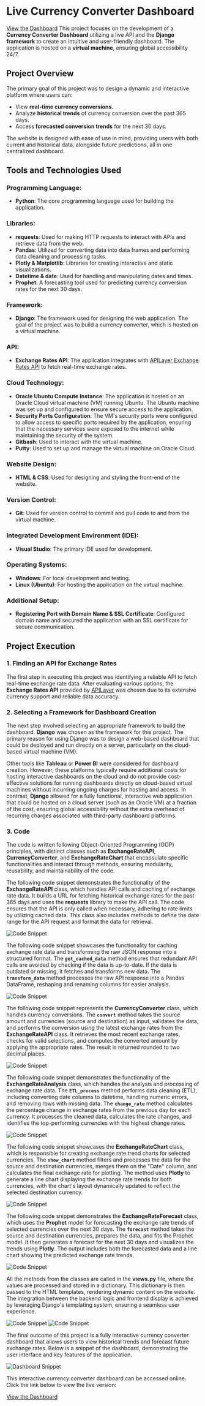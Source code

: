 # Live Currency Converter Dashboard
[View the Dashboard](https://HarshilsCloud.com/)
This project focuses on the development of a **Currency Converter Dashboard** utilizing a live API and the **Django framework** to create an intuitive and user-friendly dashboard. The application is hosted on a **virtual machine**, ensuring global accessibility 24/7.

## Project Overview

The primary goal of this project was to design a dynamic and interactive platform where users can:

- View **real-time currency conversions**.
- Analyze **historical trends** of currency conversion over the past 365 days.
- Access **forecasted conversion trends** for the next 30 days.

The website is designed with ease of use in mind, providing users with both current and historical data, alongside future predictions, all in one centralized dashboard.

## Tools and Technologies Used

### Programming Language:
- **Python**: The core programming language used for building the application.

### Libraries:
- **requests**: Used for making HTTP requests to interact with APIs and retrieve data from the web.
- **Pandas**: Utilized for converting data into data frames and performing data cleaning and processing tasks.
- **Plotly & Matplotlib**: Libraries for creating interactive and static visualizations.
- **Datetime & date**: Used for handling and manipulating dates and times.
- **Prophet**: A forecasting tool used for predicting currency conversion rates for the next 30 days.

### Framework:
- **Django**: The framework used for designing the web application. The goal of the project was to build a currency converter, which is hosted on a virtual machine.

### API:
- **Exchange Rates API**: The application integrates with [APILayer Exchange Rates API](https://apilayer.com/) to fetch real-time exchange rates.

### Cloud Technology:
- **Oracle Ubuntu Compute Instance**: The application is hosted on an Oracle Cloud virtual machine (VM) running Ubuntu. The Ubuntu machine was set up and configured to ensure secure access to the application.
- **Security Ports Configuration**: The VM's security ports were configured to allow access to specific ports required by the application, ensuring that the necessary services were exposed to the internet while maintaining the security of the system.
- **Gitbash**: Used to interact with the virtual machine.
- **Putty**: Used to set up and manage the virtual machine on Oracle Cloud.

### Website Design:
- **HTML & CSS**: Used for designing and styling the front-end of the website.

### Version Control:
- **Git**: Used for version control to commit and pull code to and from the virtual machine.

### Integrated Development Environment (IDE):
- **Visual Studio**: The primary IDE used for development.

### Operating Systems:
- **Windows**: For local development and testing.
- **Linux (Ubuntu)**: For hosting the application on the virtual machine.

### Additional Setup:
- **Registering Port with Domain Name & SSL Certificate**: Configured domain name and secured the application with an SSL certificate for secure communication.

## Project Execution

### 1. Finding an API for Exchange Rates
The first step in executing this project was identifying a reliable API to fetch real-time exchange rate data. After evaluating various options, the **Exchange Rates API** provided by [APILayer](https://apilayer.com/) was chosen due to its extensive currency support and reliable data accuracy.

### 2. Selecting a Framework for Dashboard Creation
The next step involved selecting an appropriate framework to build the dashboard. **Django** was chosen as the framework for this project. The primary reason for using Django was to design a web-based dashboard that could be deployed and run directly on a server, particularly on the cloud-based virtual machine (VM).

Other tools like **Tableau** or **Power BI** were considered for dashboard creation. However, these platforms typically require additional costs for hosting interactive dashboards on the cloud and do not provide cost-effective solutions for running dashboards directly on cloud-based virtual machines without incurring ongoing charges for hosting and access. In contrast, **Django** allowed for a fully functional, interactive web application that could be hosted on a cloud server (such as an Oracle VM) at a fraction of the cost, ensuring global accessibility without the extra overhead of recurring charges associated with third-party dashboard platforms.

### 3. Code
The code is written following Object-Oriented Programming (OOP) principles, with distinct classes such as **ExchangeRateAPI**, **CurrencyConverter**, and **ExchangeRateChart** that encapsulate specific functionalities and interact through methods, ensuring modularity, reusability, and maintainability of the code.

The following code snippet demonstrates the functionality of the **ExchangeRateAPI** class, which handles API calls and caching of exchange rate data. It builds a URL for fetching historical exchange rates for the past 365 days and uses the **requests** library to make the API call. The code ensures that the API is only called when necessary, adhering to rate limits by utilizing cached data. This class also includes methods to define the date range for the API request and format the data for retrieval.

![Code Snippet](code_part_1.png)

The following code snippet showcases the functionality for caching exchange rate data and transforming the raw JSON response into a structured format. The **`get_cached_data`** method ensures that redundant API calls are avoided by checking if the data is up-to-date. If the data is outdated or missing, it fetches and transforms new data. The **`transform_data`** method processes the raw API response into a Pandas DataFrame, reshaping and renaming columns for easier analysis.

![Code Snippet](code_part_2.png)

The following code snippet represents the **CurrencyConverter** class, which handles currency conversions. The **`convert`** method takes the source amount and currencies (source and destination) as input, validates the data, and performs the conversion using the latest exchange rates from the **ExchangeRateAPI** class. It retrieves the most recent exchange rates, checks for valid selections, and computes the converted amount by applying the appropriate rates. The result is returned rounded to two decimal places.

![Code Snippet](code_part_3.png)

The following code snippet demonstrates the functionality of the **ExchangeRateAnalysis** class, which handles the analysis and processing of exchange rate data. The **`ETL_process`** method performs data cleaning (ETL), including converting date columns to datetime, handling numeric errors, and removing rows with missing data. The **`change_rate`** method calculates the percentage change in exchange rates from the previous day for each currency. It processes the cleaned data, calculates the rate changes, and identifies the top-performing currencies with the highest change rates.

![Code Snippet](code_part_4.png)

The following code snippet showcases the **ExchangeRateChart** class, which is responsible for creating exchange rate trend charts for selected currencies. The **`show_chart`** method filters and processes the data for the source and destination currencies, merges them on the "Date" column, and calculates the final exchange rate for plotting. The method uses **Plotly** to generate a line chart displaying the exchange rate trends for both currencies, with the chart's layout dynamically updated to reflect the selected destination currency.

![Code Snippet](code_part_5.png)

The following code snippet demonstrates the **ExchangeRateForecast** class, which uses the **Prophet** model for forecasting the exchange rate trends of selected currencies over the next 30 days. The **`forecast`** method takes the source and destination currencies, prepares the data, and fits the Prophet model. It then generates a forecast for the next 30 days and visualizes the trends using **Plotly**. The output includes both the forecasted data and a line chart showing the predicted exchange rate trends.

![Code Snippet](code_part_6.png)

All the methods from the classes are called in the **views.py** file, where the values are processed and stored in a dictionary. This dictionary is then passed to the HTML templates, rendering dynamic content on the website. The integration between the backend logic and frontend display is achieved by leveraging Django's templating system, ensuring a seamless user experience.

![Code Snippet](views_part_1.png)
![Code Snippet](views_part_2.png)

The final outcome of this project is a fully interactive currency converter dashboard that allows users to view historical trends and forecast future exchange rates. Below is a snippet of the dashboard, demonstrating the user interface and key features of the application.

![Dashboard Snippet](final_outcome.png)

This interactive currency converter dashboard can be accessed online. Click the link below to view the live version:

[View the Dashboard](https://HarshilsCloud.com/)

